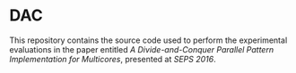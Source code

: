 # DAC
This repository contains the source code used to perform the experimental evaluations in the paper entitled *A Divide-and-Conquer Parallel Pattern Implementation for Multicores*, presented at *SEPS 2016*.
